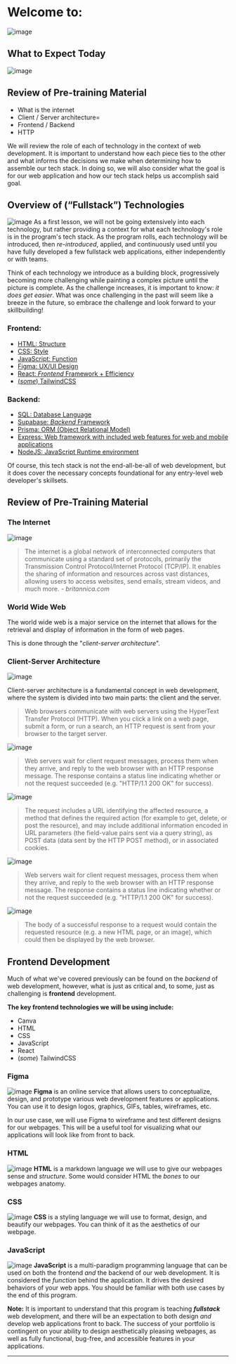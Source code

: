 # Welcome to:
![image](./slides/slide_1.jpg)

## What to Expect Today
![image](./slides/slide_2.jpg)

## Review of Pre-training Material
- What is the internet 
- Client / Server architecture=
- Frontend / Backend
- HTTP

We will review the role of each of technology in the context of web development. It is important to understand how each piece ties to the other and what informs the decisions we make when determining how to assemble our tech stack. In doing so, we will also consider what the goal is for our web application and how our tech stack helps us accomplish said goal.

## Overview of (“Fullstack”) Technologies
![image](./slides/slide_3.jpg)
As a first lesson, we will not be going extensively into each technology, but rather providing a context for what each technology's role is in the program's tech stack. As the program rolls, each technology will be introduced, then *re-introduced*, applied, and continuously used until you have fully developed a few fullstack web applications, either independently or with teams.

Think of each technology we introduce as a building block, progressively becoming more challenging while painting a complex picture until the picture is complete. As the challenge increases, it is important to know: *it does get easier*. What was once challenging in the past will seem like a breeze in the future, so embrace the challenge and look forward to your skillbuilding!

### Frontend:
- [HTML: Structure](https://developer.mozilla.org/en-US/docs/Web/HTML)
- [CSS: Style](https://developer.mozilla.org/en-US/docs/Web/CSS)
- [JavaScript: Function](https://developer.mozilla.org/en-US/docs/Web/JavaScript)
- [Figma: UX/UI Design](https://www.figma.com/)
- [React: *Frontend* Framework + Efficiency](https://react.dev/)
- [(*some*) TailwindCSS](https://tailwindcss.com/)

### Backend:
- [SQL: Database Language](https://developer.mozilla.org/en-US/docs/Glossary/SQL)
- [Supabase: *Backend* Framework](https://supabase.com/)
- [Prisma: ORM (Object Relational Model)](https://www.prisma.io/)
- [Express: Web framework with included web features for web and mobile applications](https://expressjs.com/)
- [NodeJS: JavaScript Runtime environment](https://nodejs.org/en)

Of course, this tech stack is not the end-all-be-all of web development, but it does cover the necessary concepts foundational for any entry-level web developer's skillsets.

## Review of Pre-Training Material
### The Internet
![image](./slides/slide_4.jpg)

> The internet is a global network of interconnected computers that communicate using a standard set of protocols, primarily the Transmission Control Protocol/Internet Protocol (TCP/IP). It enables the sharing of information and resources across vast distances, allowing users to access websites, send emails, stream videos, and much more. - *britannica.com*

### World Wide Web
The world wide web is a major service on the internet that allows for the retrieval and display of information in the form of web pages.

This is done through the "*client-server architecture*".

### Client-Server Architecture
![image](./slides/slide_5.jpg)

Client-server architecture is a fundamental concept in web development, where the system is divided into two main parts: the client and the server.

> Web browsers communicate with web servers using the HyperText Transfer Protocol (HTTP). When you click a link on a web page, submit a form, or run a search, an HTTP request is sent from your browser to the target server.

![image](./slides/slide_6.jpg)

> Web servers wait for client request messages, process them when they arrive, and reply to the web browser with an HTTP response message. The response contains a status line indicating whether or not the request succeeded (e.g. "HTTP/1.1 200 OK" for success).

![image](./slides/slide_7.jpg)
> The request includes a URL identifying the affected resource, a method that defines the required action (for example to get, delete, or post the resource), and may include additional information encoded in URL parameters (the field-value pairs sent via a query string), as POST data (data sent by the HTTP POST method), or in associated cookies.

![image](./slides/slide_8.jpg)
> Web servers wait for client request messages, process them when they arrive, and reply to the web browser with an HTTP response message. The response contains a status line indicating whether or not the request succeeded (e.g. "HTTP/1.1 200 OK" for success).

![image](./slides/slide_9.jpg)
> The body of a successful response to a request would contain the requested resource (e.g. a new HTML page, or an image), which could then be displayed by the web browser.


## Frontend Development
Much of what we've covered previously can be found on the *backend* of web development, however, what is just as critical and, to some, just as challenging is **frontend** development.

**The key frontend technologies we will be using include:**
- Canva
- HTML
- CSS
- JavaScript
- React
- (*some*) TailwindCSS

### Figma
![image](./slides/slide_10.png)
**Figma** is an online service that allows users to conceptualize, design, and prototype various web development features or applications. You can use it to design logos, graphics, GIFs, tables, wireframes, etc.

In our use case, we will use Figma to wireframe and test different designs for our webpages. This will be a useful tool for visualizing what our applications will look like from front to back.

### HTML
![image](./slides/slide_11.png)
**HTML** is a markdown language we will use to give our webpages sense and *structure*. Some would consider HTML the *bones* to our webpages anatomy.

### CSS
![image](./slides/slide_12.png)
**CSS** is a styling language we will use to format, design, and beautify our webpages. You can think of it as the aesthetics of our webpage.

### JavaScript
![image](./slides/slide_13.png)
**JavaScript** is a multi-paradigm programming language that can be used on both the frontend *and* the backend of our web development. It is considered the *function* behind the application. It drives the desired behaviors of your web apps. You should be familiar with both use cases by the end of this program.

**Note:** It is important to understand that this program is teaching ***fullstack*** web development, and there will be an expectation to both design *and* develop web applications front to back. The success of your portfolio is contingent on your ability to design aesthetically pleasing webpages, as well as fully functional, bug-free, and accessible features in your applications.

<hr>